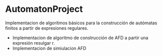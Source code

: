 # AutomatonProject
Implementacion de algoritmos básicos para la construcción de autómatas finitos a partir de expresiones regulares.

- Implementacion de algoritmo de construcción de AFD a partir una expresión resulgar r.
- Implementacion de simiulacion AFD



